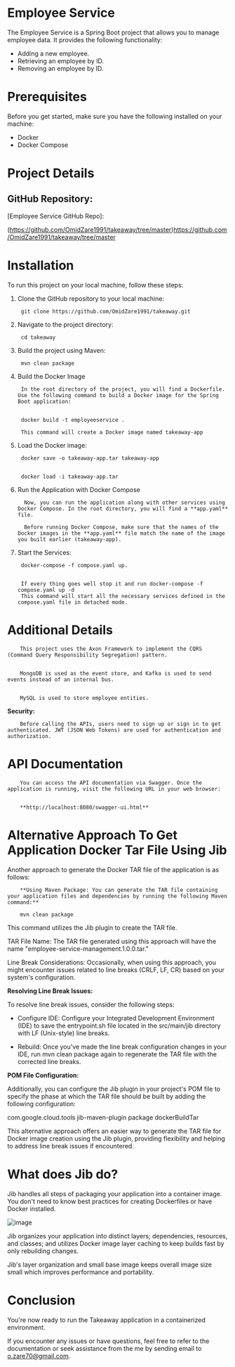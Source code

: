 # **Employee Service**

The Employee Service is a Spring Boot project that allows you to manage employee data. It provides the following functionality:

* Adding a new employee.
* Retrieving an employee by ID.
* Removing an employee by ID.

# Prerequisites

Before you get started, make sure you have the following installed on your machine:

* Docker
* Docker Compose


# Project Details

## GitHub Repository: 

[Employee Service GitHub Repo]: 

(https://github.com/OmidZare1991/takeaway/tree/master)https://github.com/OmidZare1991/takeaway/tree/master

# Installation

To run this project on your local machine, follow these steps:

1. Clone the GitHub repository to your local machine:


        git clone https://github.com/OmidZare1991/takeaway.git


2. Navigate to the project directory:


        cd takeaway


3. Build the project using Maven:


        mvn clean package


4. Build the Docker Image


        In the root directory of the project, you will find a Dockerfile. Use the following command to build a Docker image for the Spring Boot application:


        docker build -t employeeservice .

        This command will create a Docker image named takeaway-app


5. Load the Docker image:


        docker save -o takeaway-app.tar takeaway-app


        docker load -i takeaway-app.tar


6. Run the Application with Docker Compose



         Now, you can run the application along with other services using Docker Compose. In the root directory, you will find a **app.yaml** file.

         Before running Docker Compose, make sure that the names of the Docker images in the **app.yaml** file match the name of the image you built earlier (takeaway-app).


7. Start the Services:



        docker-compose -f compose.yaml up.


        If every thing goes well stop it and run docker-compose -f compose.yaml up -d
        This command will start all the necessary services defined in the compose.yaml file in detached mode.

# Additional Details

        This project uses the Axon Framework to implement the CQRS (Command Query Responsibility Segregation) pattern.


        MongoDB is used as the event store, and Kafka is used to send events instead of an internal bus.


        MySQL is used to store employee entities.


**Security:** 


        Before calling the APIs, users need to sign up or sign in to get authenticated. JWT (JSON Web Tokens) are used for authentication and authorization.



# API Documentation

        You can access the API documentation via Swagger. Once the application is running, visit the following URL in your web browser:


        **http://localhost:8080/swagger-ui.html**

# Alternative Approach To Get Application Docker Tar File  Using Jib

Another approach to generate the Docker TAR file of the application is as follows:


        **Using Maven Package: You can generate the TAR file containing your application files and dependencies by running the following Maven command:**

        mvn clean package


This command utilizes the Jib plugin to create the TAR file.


TAR File Name: The TAR file generated using this approach will have the name "employee-service-management.1.0.0.tar."


Line Break Considerations: Occasionally, when using this approach, you might encounter issues related to line breaks (CRLF, LF, CR) based on your system's configuration.


**Resolving Line Break Issues:**

To resolve line break issues, consider the following steps:


* Configure IDE: Configure your Integrated Development Environment (IDE) to save the entrypoint.sh file located in the src/main/jib directory with LF (Unix-style) line breaks.


* Rebuild: Once you've made the line break configuration changes in your IDE, run mvn clean package again to regenerate the TAR file with the corrected line breaks.




**POM File Configuration:** 

Additionally, you can configure the Jib plugin in your project's POM file to specify the phase at which the TAR file should be built by adding the following configuration:


   <build>
   <plugins>
   <plugin>
   <groupId>com.google.cloud.tools</groupId>
   <artifactId>jib-maven-plugin</artifactId>
   <version><!-- Specify the version of the Jib plugin --></version>
   <executions>
   <execution>
   <phase>package</phase> <!-- Configure the desired build phase -->
   <goals>
   <goal>dockerBuildTar</goal>
   </goals>
   </execution>
   </executions>
   </plugin>
   </plugins>
   </build>



This alternative approach offers an easier way to generate the TAR file for Docker image creation using the Jib plugin, providing flexibility and helping to address line break issues if encountered.



# What does Jib do?


Jib handles all steps of packaging your application into a container image. You don't need to know best practices for creating Dockerfiles or have Docker installed.




![image](https://github.com/OmidZare1991/takeaway/assets/97349246/e3ea7bf1-d190-484f-8317-a7f03843b1f3)



Jib organizes your application into distinct layers; dependencies, resources, and classes; and utilizes Docker image layer caching to keep builds fast by only rebuilding changes.


Jib's layer organization and small base image keeps overall image size small which improves performance and portability.


# Conclusion

You're now ready to run the Takeaway application in a containerized environment.


If you encounter any issues or have questions, feel free to refer to the documentation or seek assistance from the me by sending email to o.zare70@gmail.com.


